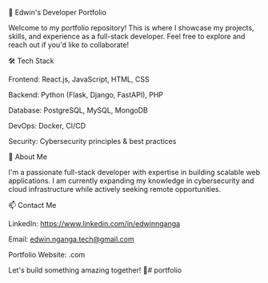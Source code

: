 🚀 Edwin's Developer Portfolio

Welcome to my portfolio repository! This is where I showcase my projects, skills, and experience as a full-stack developer. Feel free to explore and reach out if you'd like to collaborate!

🛠️ Tech Stack

Frontend: React.js, JavaScript, HTML, CSS

Backend: Python (Flask, Django, FastAPI), PHP

Database: PostgreSQL, MySQL, MongoDB

DevOps: Docker, CI/CD

Security: Cybersecurity principles & best practices


📄 About Me

I'm a passionate full-stack developer with expertise in building scalable web applications. I am currently expanding my knowledge in cybersecurity and cloud infrastructure while actively seeking remote opportunities.

📫 Contact Me

LinkedIn: https://www.linkedin.com/in/edwinnganga

Email: edwin.nganga.tech@gmail.com

Portfolio Website: .com

Let's build something amazing together! 🚀# portfolio

